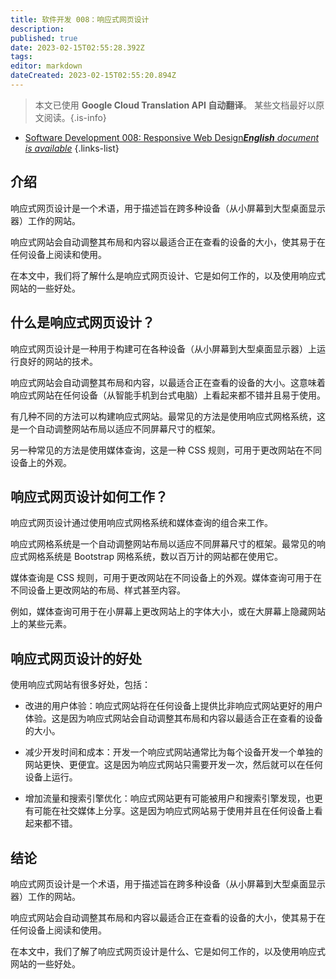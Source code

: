 ```yaml
---
title: 软件开发 008：响应式网页设计
description: 
published: true
date: 2023-02-15T02:55:28.392Z
tags: 
editor: markdown
dateCreated: 2023-02-15T02:55:20.894Z
---
```


> 本文已使用 **Google Cloud Translation API 自动翻译**。
某些文档最好以原文阅读。{.is-info}



- [Software Development 008: Responsive Web Design***English** document is available*](/en/Knowledge-base/Software-Development/Learning/software-development-008-responsive-web-design)
{.links-list}


## 介绍

响应式网页设计是一个术语，用于描述旨在跨多种设备（从小屏幕到大型桌面显示器）工作的网站。

响应式网站会自动调整其布局和内容以最适合正在查看的设备的大小，使其易于在任何设备上阅读和使用。

在本文中，我们将了解什么是响应式网页设计、它是如何工作的，以及使用响应式网站的一些好处。

## 什么是响应式网页设计？

响应式网页设计是一种用于构建可在各种设备（从小屏幕到大型桌面显示器）上运行良好的网站的技术。

响应式网站会自动调整其布局和内容，以最适合正在查看的设备的大小。这意味着响应式网站在任何设备（从智能手机到台式电脑）上看起来都不错并且易于使用。

有几种不同的方法可以构建响应式网站。最常见的方法是使用响应式网格系统，这是一个自动调整网站布局以适应不同屏幕尺寸的框架。

另一种常见的方法是使用媒体查询，这是一种 CSS 规则，可用于更改网站在不同设备上的外观。

## 响应式网页设计如何工作？

响应式网页设计通过使用响应式网格系统和媒体查询的组合来工作。

响应式网格系统是一个自动调整网站布局以适应不同屏幕尺寸的框架。最常见的响应式网格系统是 Bootstrap 网格系统，数以百万计的网站都在使用它。

媒体查询是 CSS 规则，可用于更改网站在不同设备上的外观。媒体查询可用于在不同设备上更改网站的布局、样式甚至内容。

例如，媒体查询可用于在小屏幕上更改网站上的字体大小，或在大屏幕上隐藏网站上的某些元素。

## 响应式网页设计的好处

使用响应式网站有很多好处，包括：

- 改进的用户体验：响应式网站将在任何设备上提供比非响应式网站更好的用户体验。这是因为响应式网站会自动调整其布局和内容以最适合正在查看的设备的大小。

- 减少开发时间和成本：开发一个响应式网站通常比为每个设备开发一个单独的网站更快、更便宜。这是因为响应式网站只需要开发一次，然后就可以在任何设备上运行。

- 增加流量和搜索引擎优化：响应式网站更有可能被用户和搜索引擎发现，也更有可能在社交媒体上分享。这是因为响应式网站易于使用并且在任何设备上看起来都不错。

## 结论

响应式网页设计是一个术语，用于描述旨在跨多种设备（从小屏幕到大型桌面显示器）工作的网站。

响应式网站会自动调整其布局和内容以最适合正在查看的设备的大小，使其易于在任何设备上阅读和使用。

在本文中，我们了解了响应式网页设计是什么、它是如何工作的，以及使用响应式网站的一些好处。